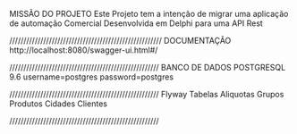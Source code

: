 MISSÃO DO PROJETO
Este Projeto tem a intenção de migrar uma aplicação de automação Comercial Desenvolvida em Delphi para uma API Rest

//////////////////////////////////////////////////////
DOCUMENTAÇÃO
http://localhost:8080/swagger-ui.html#/

/////////////////////////////////////////////////////
BANCO DE DADOS
POSTGRESQL 9.6
username=postgres
password=postgres

/////////////////////////////////////////////////////
Flyway
Tabelas
Aliquotas
Grupos
Produtos
Cidades
Clientes

/////////////////////////////////////////////////////

